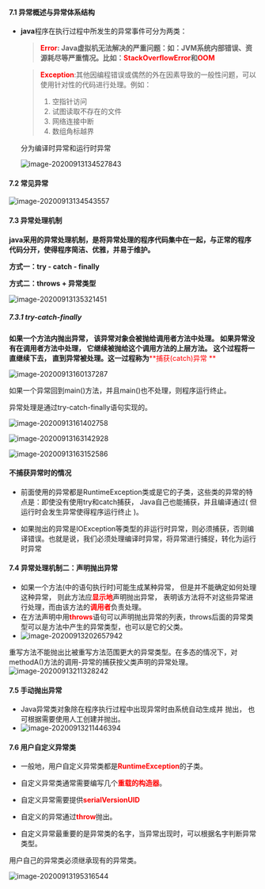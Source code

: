 #### 7.1 异常概述与异常体系结构

- **java**程序在执行过程中所发生的异常事件可分为两类：

  > **<span style='color:red;'>Error</span>: Java虚拟机无法解决的严重问题：如：JVM系统内部错误、资源耗尽等严重情况。比如：<span style='color:red;'>StackOverflowError</span>和<span style='color:red;'>OOM</span>**

  > <span style='color:red;'>**Exception**</span>:其他因编程错误或偶然的外在因素导致的一般性问题，可以使用针对性的代码进行处理。例如：
  >
  > 1. 空指针访问
  > 2. 试图读取不存在的文件
  > 3. 网络连接中断
  > 4. 数组角标越界
  
  分为编译时异常和运行时异常
  
  ![image-20200913134527843](https://github.com/Howardcl/Java_learning/blob/master/typora-user-images/image-20200913134527843.png)

#### 7.2 常见异常

![image-20200913134543557](https://github.com/Howardcl/Java_learning/blob/master/typora-user-images/image-20200913134543557.png)

#### 7.3 异常处理机制

**java采用的异常处理机制，是将异常处理的程序代码集中在一起，与正常的程序代码分开，使得程序简洁、优雅，并易于维护。**

**方式一：try - catch - finally**

**方式二：throws + 异常类型**

![image-20200913135321451](https://github.com/Howardcl/Java_learning/blob/master/typora-user-images/image-20200913135321451.png)

##### 7.3.1 try-catch-finally

**如果一个方法内抛出异常， 该异常对象会被抛给调用者方法中处理。 如果异常没有在调用者方法中处理， 它继续被抛给这个调用方法的上层方法。 这个过程将一直继续下去， 直到异常被处理。这一过程称为**<span style='color:red;'>**捕获(catch)异常  **</span>

![image-20200913160137287](https://github.com/Howardcl/Java_learning/blob/master/typora-user-images/image-20200913160137287.png)

如果一个异常回到main()方法，并且main()也不处理，则程序运行终止。

异常处理是通过try-catch-finally语句实现的。

![image-20200913161402758](https://github.com/Howardcl/Java_learning/blob/master/typora-user-images/image-20200913161402758.png)

![image-20200913163142928](https://github.com/Howardcl/Java_learning/blob/master/typora-user-images/image-20200913163142928.png)

![image-20200913163152586](https://github.com/Howardcl/Java_learning/blob/master/typora-user-images/image-20200913163152586.png)

#### 不捕获异常时的情况

- 前面使用的异常都是RuntimeException类或是它的子类，这些类的异常的特点是：即使没有使用try和catch捕获， Java自己也能捕获，并且编译通过( 但运行时会发生异常使得程序运行终止 )。

- 如果抛出的异常是IOException等类型的非运行时异常，则必须捕获，否则编译错误。也就是说，我们必须处理编译时异常，将异常进行捕捉，转化为运行时异常  

#### 7.4 异常处理机制二：声明抛出异常

- 如果一个方法(中的语句执行时)可能生成某种异常， 但是并不能确定如何处理这种异常， 则此方法应<span style='color:red;'>**显示地**</span>声明抛出异常， 表明该方法将不对这些异常进行处理，而由该方法的<span style='color:red;'>**调用者**</span>负责处理。  
- 在方法声明中用<span style='color:red;'>**throws**</span>语句可以声明抛出异常的列表，throws后面的异常类型可以是方法中产生的异常类型，也可以是它的父类。
- ![image-20200913202657942](https://github.com/Howardcl/Java_learning/blob/master/typora-user-images/image-20200913202657942.png)

重写方法不能抛出比被重写方法范围更大的异常类型。在多态的情况下，对methodA()方法的调用-异常的捕获按父类声明的异常处理。![image-20200913211328242](https://github.com/Howardcl/Java_learning/blob/master/typora-user-images/image-20200913211328242.png)

#### 7.5 手动抛出异常

- Java异常类对象除在程序执行过程中出现异常时由系统自动生成并
  抛出， 也可根据需要使用人工创建并抛出。
- ![image-20200913211446394](https://github.com/Howardcl/Java_learning/blob/master/typora-user-images/image-20200913211446394.png)

#### 7.6 用户自定义异常类

- 一般地，用户自定义异常类都是<span style='color:red;'>**RuntimeException**</span>的子类。

- 自定义异常类通常需要编写几个<span style='color:red;'>**重载的构造器**</span>。
- 自定义异常需要提供<span style='color:red;'>**serialVersionUID**</span>
-  自定义的异常通过<span style='color:red;'>**throw**</span>抛出。
-  自定义异常最重要的是异常类的名字，当异常出现时，可以根据名字判断异常类型。  

用户自己的异常类必须继承现有的异常类。

![image-20200913195316544](https://github.com/Howardcl/Java_learning/blob/master/typora-user-images/image-20200913195316544.png)

